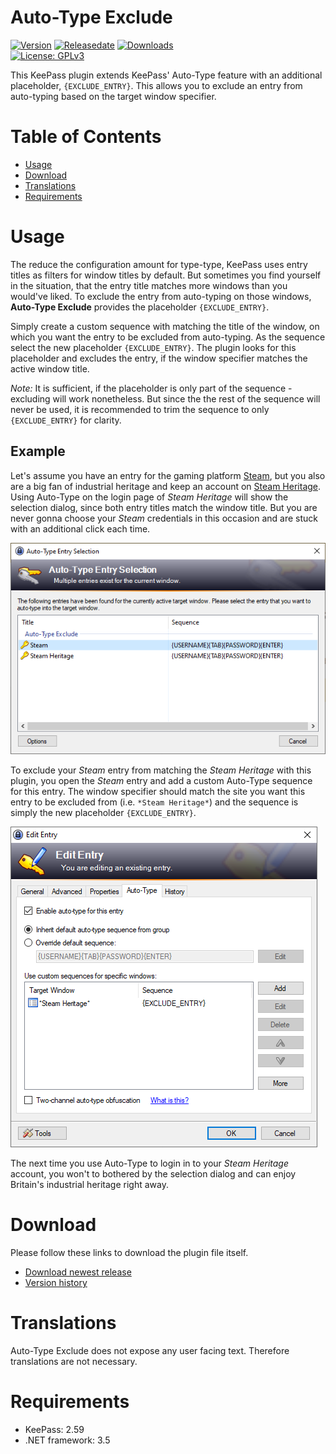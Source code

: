 # Auto-Type Exclude
[![Version](https://img.shields.io/github/release/michue/autotypeexclude)](https://github.com/michue/autotypeexclude/releases/latest)
[![Releasedate](https://img.shields.io/github/release-date/michue/autotypeexclude)](https://github.com/michue/autotypeexclude/releases/latest)
[![Downloads](https://img.shields.io/github/downloads/michue/autotypeexclude/total?color=%2300cc00)](https://github.com/michue/autotypeexclude/releases)\
[![License: GPLv3](https://img.shields.io/github/license/michue/autotypeexclude)](https://www.gnu.org/licenses/gpl-3.0)

This KeePass plugin extends KeePass' Auto-Type feature with an additional placeholder, `{EXCLUDE_ENTRY}`. This allows you to exclude an entry from auto-typing based on the target window specifier.

# Table of Contents
- [Usage](#usage)
- [Download](#download)
- [Translations](#translations)
- [Requirements](#requirements)

# Usage
The reduce the configuration amount for type-type, KeePass uses entry titles as filters for window titles by default.
But sometimes you find yourself in the situation, that the entry title matches more windows than you would've liked.
To exclude the entry from auto-typing on those windows, **Auto-Type Exclude** provides the placeholder `{EXCLUDE_ENTRY}`.

Simply create a custom sequence with matching the title of the window, on which you want the entry to be excluded from auto-typing.
As the sequence select the new placeholder `{EXCLUDE_ENTRY}`.
The plugin looks for this placeholder and excludes the entry, if the window specifier matches the active window title.

*Note:* It is sufficient, if the placeholder is only part of the sequence - excluding will work nonetheless.
But since the the rest of the sequence will never be used, it is recommended to trim the sequence to only `{EXCLUDE_ENTRY}` for clarity.

## Example
Let's assume you have an entry for the gaming platform [Steam](https://store.steampowered.com/), but you also are a big fan of industrial heritage and keep an account on [Steam Heritage](https://www.steamheritage.co.uk/).
Using Auto-Type on the login page of *Steam Heritage* will show the selection dialog, since both entry titles match the window title.
But you are never gonna choose your *Steam* credentials in this occasion and are stuck with an additional click each time.

![Auto-Type Entry Selection window](images/AutoTypeExclude%20-%20Auto-Type%20Entry%20Selection.png)

To exclude your *Steam* entry from matching the *Steam Heritage* with this plugin, you open the *Steam* entry and add a custom Auto-Type sequence for this entry.
The window specifier should match the site you want this entry to be excluded from (i.e. `*Steam Heritage*`) and the sequence is simply the new placeholder `{EXCLUDE_ENTRY}`.

![Edit Steam Entry window](images/AutoTypeExclude%20-%20Edit%20Steam%20Entry.png)

The next time you use Auto-Type to login in to your *Steam Heritage* account, you won't to bothered by the selection dialog and can enjoy Britain's industrial heritage right away.

# Download
Please follow these links to download the plugin file itself.
- [Download newest release](https://github.com/michue/autotypeexclude/releases/latest)
- [Version history](https://github.com/michue/autotypeexclude/releases)

<!--
In addition to the manual way of downloading the plugin, you can use [EarlyUpdateCheck](https://github.com/rookiestyle/earlyupdatecheck/) to update the plugin automatically.
See the corresponding [wiki](https://github.com/Rookiestyle/EarlyUpdateCheck/wiki/One-click-plugin-update) for more details.
-->

# Translations
Auto-Type Exclude does not expose any user facing text. Therefore translations are not necessary.

<!--
If you're interested in any of the available translations in addition, please download them from the [Translations](Translations) folder.
-->

# Requirements
* KeePass: 2.59
* .NET framework: 3.5
